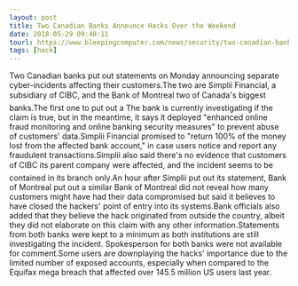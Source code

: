 ```yaml
---
layout: post
title: Two Canadian Banks Announce Hacks Over the Weekend
date: 2018-05-29 09:40:11
tourl: https://www.bleepingcomputer.com/news/security/two-canadian-banks-announce-hacks-over-the-weekend/
tags: [hack]
---
```

Two Canadian banks put out statements on Monday announcing separate cyber-incidents affecting their customers.The two are Simplii Financial, a subsidiary of CIBC, and the Bank of Montreal two of Canada's biggest banks.The first one to put out a The bank is currently investigating if the claim is true, but in the meantime, it says it deployed "enhanced online fraud monitoring and online banking security measures" to prevent abuse of customers' data.Simplii Financial promised to "return 100% of the money lost from the affected bank account," in case users notice and report any fraudulent transactions.Simplii also said there's no evidence that customers of CIBC its parent company were affected, and the incident seems to be contained in its branch only.An hour after Simplii put out its statement, Bank of Montreal put out a similar Bank of Montreal did not reveal how many customers might have had their data compromised but said it believes to have closed the hackers' point of entry into its systems.Bank officials also added that they believe the hack originated from outside the country, albeit they did not elaborate on this claim with any other information.Statements from both banks were kept to a minimum as both institutions are still investigating the incident. Spokesperson for both banks were not available for comment.Some users are downplaying the hacks' importance due to the limited number of exposed accounts, especially when compared to the Equifax mega breach that affected over 145.5 million US users last year.